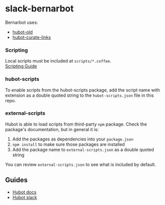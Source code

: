 # slack-bernarbot

Bernarbot uses:
- [hubot-old](https://github.com/kewah/hubot-old)
- [hubot-curate-links](https://github.com/kewah/hubot-curate-links)

### Scripting

Local scripts must be included at `scripts/*.coffee`.  
[Scripting Guide](https://github.com/github/hubot/blob/master/docs/scripting.md)

### hubot-scripts

To enable scripts from the hubot-scripts package, add the script name with
extension as a double quoted string to the `hubot-scripts.json` file in this
repo.

### external-scripts

Hubot is able to load scripts from third-party `npm` package. Check the package's documentation, but in general it is:

1. Add the packages as dependencies into your `package.json`
2. `npm install` to make sure those packages are installed
3. Add the package name to `external-scripts.json` as a double quoted string

You can review `external-scripts.json` to see what is included by default.

## Guides

- [Hubot docs](https://github.com/github/hubot/tree/master/docs)
- [Hubot slack](https://github.com/slackhq/hubot-slack)
